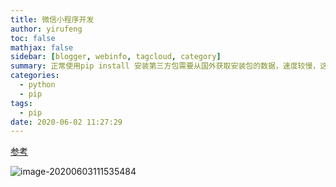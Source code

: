 ```yaml
---
title: 微信小程序开发
author: yirufeng
toc: false
mathjax: false
sidebar: [blogger, webinfo, tagcloud, category]
summary: 正常使用pip install 安装第三方包需要从国外获取安装包的数据，速度较慢，这里我们可以加上一个 -i 选项后面来指定安装源
categories: 
  - python
  - pip
tags:
  - pip
date: 2020-06-02 11:27:29
---
```

[参考](https://blog.csdn.net/dss875914213/article/details/86500146)





![image-20200603111535484](/Users/yirufeng/%E5%AE%9E%E4%B9%A0/%E9%A1%B9%E7%9B%AE/images/img/image-20200603111535484.png)


